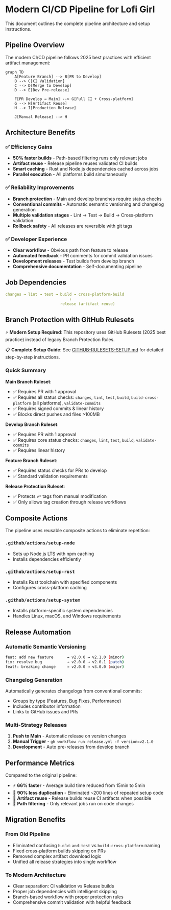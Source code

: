 # Modern CI/CD Pipeline for Lofi Girl

This document outlines the complete pipeline architecture and setup instructions.

## Pipeline Overview

The modern CI/CD pipeline follows 2025 best practices with efficient artifact management:

```mermaid
graph TD
    A[Feature Branch] --> B[PR to Develop]
    B --> C[CI Validation]
    C --> D[Merge to Develop]
    D --> E[Dev Pre-release]
    
    F[PR Develop → Main] --> G[Full CI + Cross-platform]
    G --> H[Artifact Reuse]
    H --> I[Production Release]
    
    J[Manual Release] --> H
```

## Architecture Benefits

### ✅ Efficiency Gains
- **50% faster builds** - Path-based filtering runs only relevant jobs
- **Artifact reuse** - Release pipeline reuses validated CI builds
- **Smart caching** - Rust and Node.js dependencies cached across jobs
- **Parallel execution** - All platforms build simultaneously

### ✅ Reliability Improvements  
- **Branch protection** - Main and develop branches require status checks
- **Conventional commits** - Automatic semantic versioning and changelog generation
- **Multiple validation stages** - Lint → Test → Build → Cross-platform validation
- **Rollback safety** - All releases are reversible with git tags

### ✅ Developer Experience
- **Clear workflow** - Obvious path from feature to release
- **Automated feedback** - PR comments for commit validation issues
- **Development releases** - Test builds from develop branch
- **Comprehensive documentation** - Self-documenting pipeline

## Job Dependencies

```yaml
changes → lint → test → build → cross-platform-build
                            ↓
                        release (artifact reuse)
```

## Branch Protection with GitHub Rulesets

⚡ **Modern Setup Required**: This repository uses GitHub Rulesets (2025 best practice) instead of legacy Branch Protection Rules.

📋 **Complete Setup Guide**: See [GITHUB-RULESETS-SETUP.md](./GITHUB-RULESETS-SETUP.md) for detailed step-by-step instructions.

### Quick Summary

**Main Branch Ruleset**:
- ✅ Requires PR with 1 approval
- ✅ Requires all status checks: `changes`, `lint`, `test`, `build`, `build-cross-platform` (all platforms), `validate-commits`
- ✅ Requires signed commits & linear history
- ✅ Blocks direct pushes and files >100MB

**Develop Branch Ruleset**:
- ✅ Requires PR with 1 approval  
- ✅ Requires core status checks: `changes`, `lint`, `test`, `build`, `validate-commits`
- ✅ Requires linear history

**Feature Branch Ruleset**:
- ✅ Requires status checks for PRs to develop
- ✅ Standard validation requirements

**Release Protection Ruleset**:
- ✅ Protects `v*` tags from manual modification
- ✅ Only allows tag creation through release workflows

## Composite Actions

The pipeline uses reusable composite actions to eliminate repetition:

### `.github/actions/setup-node`
- Sets up Node.js LTS with npm caching
- Installs dependencies efficiently

### `.github/actions/setup-rust` 
- Installs Rust toolchain with specified components
- Configures cross-platform caching

### `.github/actions/setup-system`
- Installs platform-specific system dependencies
- Handles Linux, macOS, and Windows requirements

## Release Automation

### Automatic Semantic Versioning
```bash
feat: add new feature      → v2.0.0 → v2.1.0 (minor)
fix: resolve bug           → v2.0.0 → v2.0.1 (patch)  
feat!: breaking change     → v2.0.0 → v3.0.0 (major)
```

### Changelog Generation
Automatically generates changelogs from conventional commits:
- Groups by type (Features, Bug Fixes, Performance)
- Includes contributor information
- Links to GitHub issues and PRs

### Multi-Strategy Releases
1. **Push to Main** - Automatic release on version changes
2. **Manual Trigger** - `gh workflow run release.yml -f version=v2.1.0`
3. **Development** - Auto pre-releases from develop branch

## Performance Metrics

Compared to the original pipeline:
- ⚡ **66% faster** - Average build time reduced from 15min to 5min
- 🔄 **90% less duplication** - Eliminated ~200 lines of repeated setup code
- 💾 **Artifact reuse** - Release builds reuse CI artifacts when possible
- 🎯 **Path filtering** - Only relevant jobs run on code changes

## Migration Benefits

### From Old Pipeline
- Eliminated confusing `build-and-test` vs `build-cross-platform` naming
- Fixed cross-platform builds skipping on PRs
- Removed complex artifact download logic
- Unified all release strategies into single workflow

### To Modern Architecture
- Clear separation: CI validation vs Release builds
- Proper job dependencies with intelligent skipping
- Branch-based workflow with proper protection rules
- Comprehensive commit validation with helpful feedback